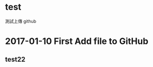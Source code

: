 # test
測試上傳 github

2017-01-10 First Add file to GitHub
===================================

test22
------

